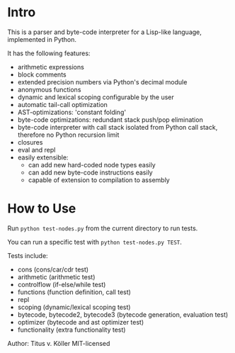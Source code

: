 # Intro
This is a parser and byte-code interpreter for a Lisp-like language, implemented in Python.

It has the following features:
- arithmetic expressions
- block comments
- extended precision numbers via Python's decimal module
- anonymous functions
- dynamic and lexical scoping configurable by the user
- automatic tail-call optimization
- AST-optimizations: 'constant folding'
- byte-code optimizations: redundant stack push/pop elimination
- byte-code interpreter with call stack isolated from Python call stack, therefore no Python recursion limit
- closures
- eval and repl
- easily extensible:
    - can add new hard-coded node types easily
    - can add new byte-code instructions easily
    - capable of extension to compilation to assembly

# How to Use
Run `python test-nodes.py` from the current directory to run tests.

You can run a specific test with `python test-nodes.py TEST`.

Tests include:
- cons (cons/car/cdr test)
- arithmetic (arithmetic test)
- controlflow (if-else/while test)
- functions (function definition, call test)
- repl
- scoping (dynamic/lexical scoping test)
- bytecode, bytecode2, bytecode3 (bytecode generation, evaluation test)
- optimizer (bytecode and ast optimizer test)
- functionality (extra functionality test)

Author: Titus v. Köller
MIT-licensed
